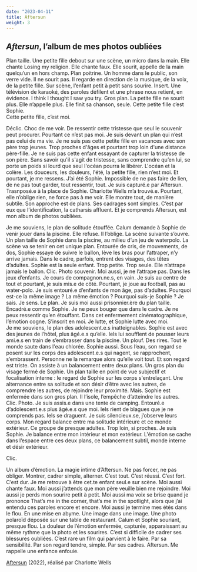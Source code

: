 ```yaml
--- 
date: "2023-04-11"
title: Aftersun
weight: 3
---
```



## *Aftersun*, l’album de mes photos oubliées

Plan taille. Une petite fille debout sur une scène, un micro dans la main. Elle chante Losing my religion. Elle chante faux. Elle sourit, appelle de la main quelqu’un en hors champ. Plan poitrine. Un homme dans le public, son verre vide. Il ne sourit pas. Il regarde en direction de la musique, de la voix, de la petite fille. Sur scène, l’enfant petit à petit sans sourire. Insert. Une télévision de karaoké, des paroles défilent et une phrase nous retient, en évidence. I think I thought I saw you try. Gros plan. La petite fille ne sourit plus. Elle n’appelle plus. Elle finit sa chanson, seule. Cette petite fille c’est Sophie.  
Cette petite fille, c’est moi.  

Déclic. Choc de me voir. De ressentir cette tristesse que seul le souvenir peut procurer. Pourtant ce n’est pas moi. Je suis devant un plan qui n’est pas celui de ma vie. Je ne suis pas cette petite fille en vacances avec son père trop jeunes. Trop proches d'âges et pourtant trop loin d'une distance père-fille. Je ne suis pas cette enfant essayant de capturer la tristesse de son père. Sans savoir qu'il s'agit de tristesse, sans comprendre qu’en lui, se porte un poids si lourd que seul l'océan pourra le libérer. L'océan et la colère. Les douceurs, les douleurs, l'été, la petite fille, rien n’est moi. Et pourtant, je me ressens. J’ai été Sophie. Impossible de ne pas faire de lien, de ne pas tout garder, tout ressentir, tout. Je suis capturé.e par Aftersun. Trasnposé.e à la place de Sophie. Charlotte Wells m’a trouvé.e. Pourtant, elle n’oblige rien, ne force pas à me voir. Elle montre tout, de manière subtile. Son approche est de plans. Ses cadrages sont simples. C’est par eux que l’identification, la catharsis affluent. Et je comprends
Aftersun, est mon album de photos oubliées. 

Je me souviens, le plan de solitude étouffée. Calum demande à Sophie de venir jouer dans la piscine. Elle refuse. Il l’oblige. La scène suivante s’ouvre. Un plan taille de Sophie dans la piscine, au milieu d’un jeu de waterpolo. La scène va se tenir en cet unique plan. Entourée de cris, de mouvements, de dos, Sophie essaye de suivre le ballon, lève les bras pour l’attraper, n’y arrive jamais. Dans le cadre, parfois, entrent des visages, des têtes d’adultes. Sophie est la seule enfant. Trop petite. Trop seule. Elle n’attrape jamais le ballon. Clic. Photo souvenir. Moi aussi, je ne l’attrape pas. Dans les jeux d’enfants. Je cours de compagnon.ne.s, en vain. Je suis au centre de tout et pourtant, je suis mis.e de côté. Pourtant, je joue au football, pas au water-polo. Je suis entouré.e d’enfants de mon âge, pas d’adultes. Pourquoi est-ce la même image ? La même émotion ? Pourquoi suis-je Sophie ? Je sais. Je sens. Le plan. Je suis moi aussi prisonnier.ère du plan taille. Encadré.e comme Sophie. Je ne peux bouger que dans le cadre. Je ne peux ressentir qu’en étouffant. Dans cet enfermement cinématographique, l’émotion cogne. S’inscrit en moi. Je lutte, et Sophie lutte avec moi.   
Je me souviens, le plan des adolescent.e.s inatteignables. Sophie est avec des jeunes de l’hôtel, plus âgé.e.s qu’elle. Iels lui soufflent de pousser leurs ami.e.s en train de s’embrasser dans la piscine. Un plouf. Des rires. Tout le monde saute dans l'eau chlorée. Sophie aussi. Sous l’eau, son regard se posent sur les corps des adolescent.e.s qui nagent, se rapprochent, s’embrassent. Personne ne la remarque alors qu’elle voit tout. Et son regard est triste. On assiste à un balancement entre deux plans. Un gros plan du visage fermé de Sophie. Un plan taille en point de vue subjectif et focalisation interne : le regard de Sophie sur les corps s'entrelaçant. Une alternance entre sa solitude et son désir d’être avec les autres, de comprendre les autres, de rejoindre leur proximité. Mais. Sophie est enfermée dans son gros plan. Il l’isole, l’empêche d’atteindre les autres. Clic. Photo. Je suis assis.e dans une tente de camping. Entouré.e d’adolescent.e.s plus âgé.e.s que moi. Iels rient de blagues que je ne comprends pas. Iels se draguent. Je suis silencieux.se, j’observe leurs corps. Mon regard balance entre ma solitude intérieure et ce monde extérieur. Ce groupe de presque adultes. Trop loin, si proches. Je suis Sophie. Je balance entre mon intérieur et mon extérieur. L'émotion se cache dans l’espace entre ces deux plans, ce balancement subtil, monde interne et désir extérieur. 
 
 Clic.  
 
Un album d’émotion. La magie intime d’Aftersun. Ne pas forcer, ne pas obliger. Montrer, cadrer simple, alterner. C’est tout. C’est réussi. C’est fort. C’est dur. Je me retrouve à être cet.te enfant seul.e sur scène. Moi aussi chante faux. Moi aussi j’attends que mon père veuille bien me rejoindre. Moi aussi je perds mon sourire petit à petit. Moi aussi ma voix se brise quand je prononce That’s me in the corner, that’s me in the spotlight, alors que j’ai entendu ces paroles encore et encore. Moi aussi je termine mes étés dans le flou. En une mise en abyme. Une image dans une image. Une photo polaroïd déposée sur une table de restaurant.  Calum et Sophie souriant, presque flou. La douleur de l’émotion enfermée, capturée, apparaissant au même rythme que la photo et les sourires. C’est si difficile de cadrer ses blessures oubliées. C’est rare un film qui parvient à le faire. Par sa sensibilité. Par son regard tendre, simple. Par ses cadres. Aftersun. Me rappelle une enfance enfouie.

[Aftersun](https://www.youtube.com/watch?v=G9jOaggGPKQ) (2022), réalisé par Charlotte Wells

